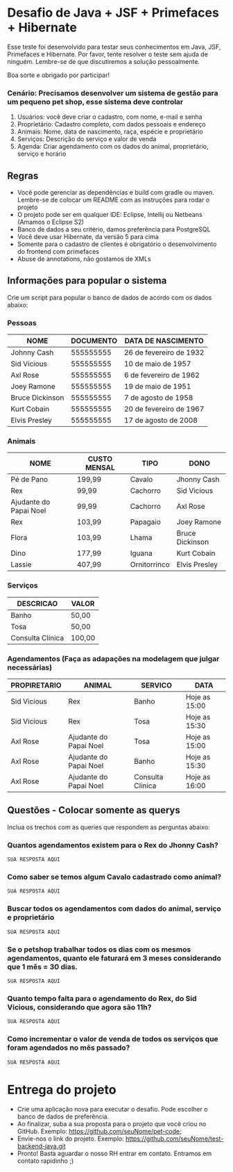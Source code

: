 # Desafio de Java + JSF + Primefaces + Hibernate

Esse teste foi desenvolvido para testar seus conhecimentos em Java, JSF, Primefaces e Hibernate.
Por favor, tente resolver o teste sem ajuda de ninguém. Lembre-se de que discutiremos a
solução pessoalmente.

Boa sorte e obrigado por participar!

### Cenário: Precisamos desenvolver um sistema de gestão para um pequeno pet shop, esse sistema deve controlar

  1. Usuários: você deve criar o cadastro, com nome, e-mail e senha
  2. Proprietário: Cadastro completo, com dados pessoais e endereço
  3. Animais: Nome, data de nascimento, raça, espécie e proprietário
  4. Serviços: Descrição do serviço e valor de venda
  5. Agenda: Criar agendamento com os dados do animal, proprietário, serviço e horário

## Regras

  - Você pode gerenciar as dependências e build com gradle ou maven. Lembre-se de colocar um README com as instruções para rodar o projeto
  - O projeto pode ser em qualquer IDE: Eclipse, Intellij ou Netbeans (Amamos o Eclipse S2)
  - Banco de dados a seu critério, damos preferência para PostgreSQL
  - Você deve usar Hibernate, da versão 5 para cima
  - Somente para o cadastro de clientes é obrigatório o desenvolvimento do frontend com primefaces
  - Abuse de annotations, não gostamos de XMLs

## Informações para popular o sistema

Crie um script para popular o banco de dados de acordo com os dados abaixo:

### Pessoas

| NOME            | DOCUMENTO | DATA DE NASCIMENTO       |
|-----------------|-----------|--------------------------|
| Johnny Cash     | 555555555 | 26 de fevereiro de 1932  |
| Sid Vicious     | 555555555 | 10 de maio de 1957       |
| Axl Rose        | 555555555 | 6 de fevereiro de 1962   |
| Joey Ramone     | 555555555 | 19 de maio de 1951       |
| Bruce Dickinson | 555555555 | 7 de agosto de 1958      |
| Kurt Cobain     | 555555555 | 20 de fevereiro de 1967  |
| Elvis Presley   | 555555555 | 17 de agosto de 2008     |

### Animais

| NOME                   | CUSTO MENSAL | TIPO         | DONO            |
|------------------------|--------------|--------------|-----------------|
| Pé de Pano             |  199,99      | Cavalo       | Jhonny Cash     |
| Rex                    |  99,99       | Cachorro     | Sid Vicious     |
| Ajudante do Papai Noel |  99,99       | Cachorro     | Axl Rose        |
| Rex                    |  103,99      | Papagaio     | Joey Ramone     |
| Flora                  |  103,99      | Lhama        | Bruce Dickinson |
| Dino                   |  177,99      | Iguana       | Kurt Cobain     |
| Lassie                 |  407,99      | Ornitorrinco | Elvis Presley   |

### Serviços

| DESCRICAO       | VALOR  |
|-----------------|--------|
| Banho           |  50,00 |
| Tosa            |  50,00 |
| Consulta Clínica| 100,00 |

### Agendamentos (Faça as adapações na modelagem que julgar necessárias)

| PROPIRETARIO       | ANIMAL                 | SERVICO          |     DATA      |
|--------------------|------------------------|------------------|---------------|
| Sid Vicious        | Rex                    | Banho            | Hoje as 15:00 |
| Sid Vicious        | Rex                    | Tosa             | Hoje as 15:30 |
| Axl Rose           | Ajudante do Papai Noel | Tosa             | Hoje as 15:00 |
| Axl Rose           | Ajudante do Papai Noel | Banho            | Hoje as 15:30 |
| Axl Rose           | Ajudante do Papai Noel | Consulta Clinica | Hoje as 16:00 |


## Questões - Colocar somente as querys

Inclua os trechos com as queries que respondem as perguntas abaixo:

### Quantos agendamentos existem para o Rex do Jhonny Cash?

    SUA RESPOSTA AQUI

### Como saber se temos algum Cavalo cadastrado como animal?

    SUA RESPOSTA AQUI

### Buscar todos os agendamentos com dados do animal, serviço e proprietário

    SUA RESPOSTA AQUI

### Se o petshop trabalhar todos os dias com os mesmos agendamentos, quanto ele faturará em 3 meses considerando que 1 mês = 30 dias.

    SUA RESPOSTA AQUI

### Quanto tempo falta para o agendamento do Rex, do Sid Vicious, considerando que agora são 11h?

    SUA RESPOSTA AQUI    

### Como incrementar o valor de venda de todos os serviços que foram agendados no mês passado?

    SUA RESPOSTA AQUI

# Entrega do projeto

- Crie uma aplicação nova para executar o desafio. Pode escolher o banco de dados de preferência.
- Ao finalizar, suba a sua proposta para o projeto que você criou no GitHub. Exemplo: https://github.com/seuNome/pet-code;
- Envie-nos o link do projeto. Exemplo: https://github.com/seuNome/test-backend-java.git
- Pronto! Basta aguardar o nosso RH entrar em contato. Entramos em contato rapidinho ;)

